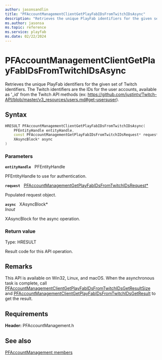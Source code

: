 ```yaml
---
author: jasonsandlin
title: "PFAccountManagementClientGetPlayFabIDsFromTwitchIDsAsync"
description: "Retrieves the unique PlayFab identifiers for the given set of Twitch identifiers. The Twitch identifiers are the IDs for the user accounts, available as '_id' from the Twitch API methods (ex: https://github.com/justintv/Twitch-API/blob/master/v3_resources/users.md#get-usersuser)."
ms.author: jasonsa
ms.topic: reference
ms.service: playfab
ms.date: 02/22/2024
---
```


# PFAccountManagementClientGetPlayFabIDsFromTwitchIDsAsync  

Retrieves the unique PlayFab identifiers for the given set of Twitch identifiers. The Twitch identifiers are the IDs for the user accounts, available as '_id' from the Twitch API methods (ex: https://github.com/justintv/Twitch-API/blob/master/v3_resources/users.md#get-usersuser).  

## Syntax  
  
```cpp
HRESULT PFAccountManagementClientGetPlayFabIDsFromTwitchIDsAsync(  
    PFEntityHandle entityHandle,  
    const PFAccountManagementGetPlayFabIDsFromTwitchIDsRequest* request,  
    XAsyncBlock* async  
)  
```  
  
### Parameters  
  
**`entityHandle`** &nbsp; PFEntityHandle  
  
PFEntityHandle to use for authentication.  
  
**`request`** &nbsp; [PFAccountManagementGetPlayFabIDsFromTwitchIDsRequest*](../../pfaccountmanagementtypes/structs/pfaccountmanagementgetplayfabidsfromtwitchidsrequest.md)  
  
Populated request object.  
  
**`async`** &nbsp; XAsyncBlock*  
*_Inout_*  
  
XAsyncBlock for the async operation.  
  
  
### Return value
Type: HRESULT
  
Result code for this API operation.
  
## Remarks  
  
This API is available on Win32, Linux, and macOS. When the asynchronous task is complete, call [PFAccountManagementClientGetPlayFabIDsFromTwitchIDsGetResultSize](pfaccountmanagementclientgetplayfabidsfromtwitchidsgetresultsize.md) and [PFAccountManagementClientGetPlayFabIDsFromTwitchIDsGetResult](pfaccountmanagementclientgetplayfabidsfromtwitchidsgetresult.md) to get the result.
  
## Requirements  
  
**Header:** PFAccountManagement.h
  
## See also  
[PFAccountManagement members](../pfaccountmanagement_members.md)  

  
  
